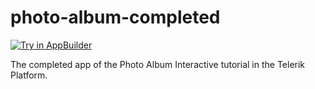 photo-album-completed
=====================
<a href="https://platform.telerik.com/#appbuilder/clone/https%3A%2F%2Fgithub.com%2FPlatformSupport%2Fphoto-album-completed" target="_blank"><img src="http://docs.telerik.com/platform/appbuilder/sample-apps/images/try-in-appbuilder.png" alt="Try in AppBuilder" title="Try in AppBuilder" /></a>

The completed app of the Photo Album Interactive tutorial in the Telerik Platform.
